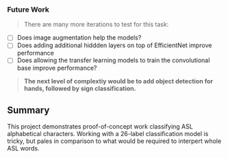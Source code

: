 ### Future Work
>There are many more iterations to test for this task:
- [ ] Does image augmentation help the models?
- [ ] Does adding additional hiddden layers on top of EfficientNet improve performance
- [ ] Does allowing the transfer learning models to train the convolutional base improve performance?

> **The next level of complextiy would be to add object detection for hands, followed by sign classification.**
## Summary
This project demonstrates proof-of-concept work classifying ASL alphabetical characters. Working with a 26-label classification model is tricky, but pales in comparison to what would be required to interpert whole ASL words.


